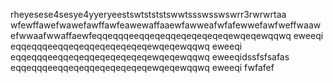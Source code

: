 rheyesese4sesye4yyeryeestswtstststswwtssswsswswrr3rwrwrtaa wfewffawefwawefawffawfeawewaffaaewfawweafwfafewwefawfweffwaawefwwaafwwaffaewfeqqeqqqeeqqeqeqqeqeqeqeqeqewqeqewqqwq eweeqi
eqqeqqqeeqqeqeqqeqeqeqeqeqewqeqewqqwq eweeqi
eqqeqqqeeqqeqeqqeqeqeqeqeqewqeqewqqwq eweeqidssfsfsafas
eqqeqqqeeqqeqeqqeqeqeqeqeqewqeqewqqwq eweeqi
fwfafef
